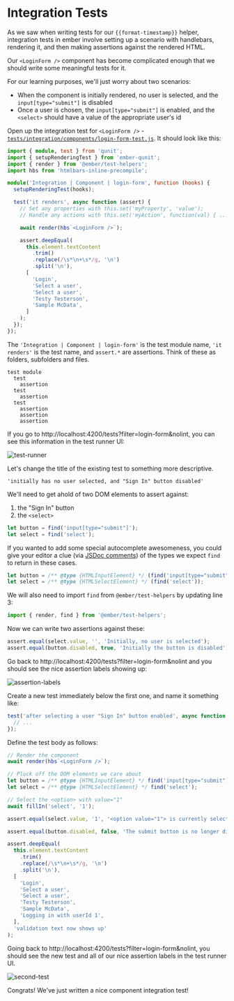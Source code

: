 # Integration Tests

As we saw when writing tests for our `{{format-timestamp}}` helper, integration tests in ember involve setting up a scenario with handlebars, rendering it, and then making assertions against the rendered HTML.

Our `<LoginForm />` component has become complicated enough that we should write some meaningful tests for it.

For our learning purposes, we'll just worry about two scenarios:

- When the component is initially rendered, no user is selected, and the `input[type="submit"]` is disabled
- Once a user is chosen, the `input[type="submit"]` is enabled, and the `<select>` should have a value of the appropriate user's id

Open up the integration test for `<LoginForm />` - [`tests/integration/components/login-form-test.js`](../tests/integration/components/login-form-test.js). It should look like this:

```ts
import { module, test } from 'qunit';
import { setupRenderingTest } from 'ember-qunit';
import { render } from '@ember/test-helpers';
import hbs from 'htmlbars-inline-precompile';

module('Integration | Component | login-form', function (hooks) {
  setupRenderingTest(hooks);

  test('it renders', async function (assert) {
    // Set any properties with this.set('myProperty', 'value');
    // Handle any actions with this.set('myAction', function(val) { ... });

    await render(hbs`<LoginForm />`);

    assert.deepEqual(
      this.element.textContent
        .trim()
        .replace(/\s*\n+\s*/g, '\n')
        .split('\n'),
      [
        'Login',
        'Select a user',
        'Select a user',
        'Testy Testerson',
        'Sample McData',
      ]
    );
  });
});
```

The `'Integration | Component | login-form'` is the test module name, `'it renders'` is the test name, and `assert.*` are assertions. Think of these as folders, subfolders and files.

```
test module
  test
    assertion
  test
    assertion
  test
    assertion
    assertion
    assertion
```

If you go to http://localhost:4200/tests?filter=login-form&nolint, you can see this information in the test runner UI:

![test-runner](./img/09-integration-tests/test-runner.png)

Let's change the title of the existing test to something more descriptive.

```
'initially has no user selected, and "Sign In" button disabled'
```

We'll need to get ahold of two DOM elements to assert against:

1. the "Sign In" button
2. the `<select>`

```js
let button = find('input[type="submit"]');
let select = find('select');
```

If you wanted to add some special autocomplete awesomeness, you could give your editor a clue (via [JSDoc comments](http://usejsdoc.org/tags-type.html)) of the types we expect `find` to return in these cases.

```js
let button = /** @type {HTMLInputElement} */ (find('input[type="submit"]'));
let select = /** @type {HTMLSelectElement} */ (find('select'));
```

We will also need to import `find` from `@ember/test-helpers` by updating line 3:

```js
import { render, find } from '@ember/test-helpers';
```

Now we can write two assertions against these:

```js
assert.equal(select.value, '', 'Initially, no user is selected');
assert.equal(button.disabled, true, 'Initially the button is disabled');
```

Go back to http://localhost:4200/tests?filter=login-form&nolint and you should see the nice assertion labels showing up:

![assertion-labels](./img/09-integration-tests/assertion-labels.png)

Create a new test immediately below the first one, and name it something like:

```ts
test('after selecting a user "Sign In" button enabled', async function (assert) {
  // ...
});
```

Define the test body as follows:

```ts
// Render the component
await render(hbs`<LoginForm />`);

// Pluck off the DOM elements we care about
let button = /** @type {HTMLInputElement} */ find('input[type="submit"]');
let select = /** @type {HTMLSelectElement} */ find('select');

// Select the <option> with value="1"
await fillIn('select', '1');

assert.equal(select.value, '1', '<option value="1"> is currently selected');

assert.equal(button.disabled, false, 'The submit button is no longer disabled');

assert.deepEqual(
  this.element.textContent
    .trim()
    .replace(/\s*\n+\s*/g, '\n')
    .split('\n'),
  [
    'Login',
    'Select a user',
    'Select a user',
    'Testy Testerson',
    'Sample McData',
    'Logging in with userId 1',
  ],
  'validation text now shows up'
);
```

Going back to http://localhost:4200/tests?filter=login-form&nolint, you should see the new test and all of our nice assertion labels in the test runner UI.

![second-test](./img/09-integration-tests/another-test.png)

Congrats! We've just written a nice component integration test!
